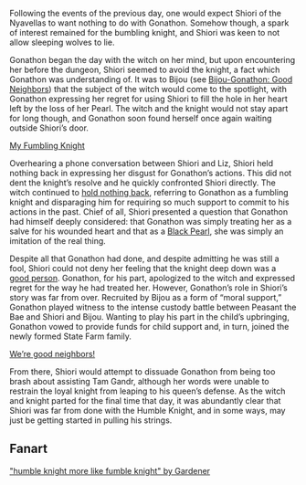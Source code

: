 <!-- title: The Witch and Her Fumbling Knight -->

Following the events of the previous day, one would expect Shiori of the Nyavellas to want nothing to do with Gonathon. Somehow though, a spark of interest remained for the bumbling knight, and Shiori was keen to not allow sleeping wolves to lie.

Gonathon began the day with the witch on her mind, but upon encountering her before the dungeon, Shiori seemed to avoid the knight, a fact which Gonathon was understanding of. It was to Bijou (see [Bijou-Gonathon: Good Neighbors](#edge:gigi-bijou)) that the subject of the witch would come to the spotlight, with Gonathon expressing her regret for using Shiori to fill the hole in her heart left by the loss of her Pearl. The witch and the knight would not stay apart for long though, and Gonathon soon found herself once again waiting outside Shiori’s door.

[My Fumbling Knight](#embed:https://youtu.be/alQr5XqoUPs?t=11508)

Overhearing a phone conversation between Shiori and Liz, Shiori held nothing back in expressing her disgust for Gonathon’s actions. This did not dent the knight’s resolve and he quickly confronted Shiori directly. The witch continued to [hold nothing back](https://youtu.be/alQr5XqoUPs?t=12262), referring to Gonathon as a fumbling knight and disparaging him for requiring so much support to commit to his actions in the past. Chief of all, Shiori presented a question that Gonathon had himself deeply considered: that Gonathon was simply treating her as a salve for his wounded heart and that as a [Black Pearl](https://youtu.be/alQr5XqoUPs?t=12317), she was simply an imitation of the real thing.

Despite all that Gonathon had done, and despite admitting he was still a fool, Shiori could not deny her feeling that the knight deep down was a [good person](https://youtu.be/alQr5XqoUPs?t=12416). Gonathon, for his part, apologized to the witch and expressed regret for the way he had treated her. However, Gonathon’s role in Shiori’s story was far from over. Recruited by Bijou as a form of “moral support,” Gonathon played witness to the intense custody battle between Peasant the Bae and Shiori and Bijou. Wanting to play his part in the child’s upbringing, Gonathon vowed to provide funds for child support and, in turn, joined the newly formed State Farm family.

[We’re good neighbors!](#embed:https://youtu.be/alQr5XqoUPs?t=14029)

From there, Shiori would attempt to dissuade Gonathon from being too brash about assisting Tam Gandr, although her words were unable to restrain the loyal knight from leaping to his queen’s defense. As the witch and knight parted for the final time that day, it was abundantly clear that Shiori was far from done with the Humble Knight, and in some ways, may just be getting started in pulling his strings.

## Fanart

["humble knight more like fumble knight" by Gardener](https://x.com/jhgardener_/status/1920897502833787226)